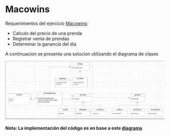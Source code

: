 # Macowins

Requerimientos del ejercicio [Macowins](/src/main/resources/Ejercicio_Macowins.pdf):
* Calculo del precio de una prenda
* Registrar venta de prendas
* Determinar la ganancia del dia

A continuacion se presenta una solucion utilizando el diagrama de clases

![Diagrama de clases](src/main/resources/uml_macowins.png)


**Nota: La implementación del código es en base a este [diagrama](https://drive.google.com/file/d/11vgwTdXXujSuDQTDULVLtHEiRFuzPoik/view)**
